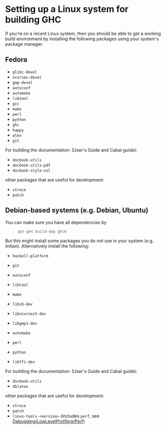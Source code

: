 


# Setting up a Linux system for building GHC



If you're on a recent Linux system, then you should be able to get a working build environment by installing the following packages using your system's package manager.


## Fedora


- `glibc-devel`
- `ncurses-devel`
- `gmp-devel`
- `autoconf`
- `automake`
- `libtool`
- `gcc`
- `make`
- `perl`
- `python`
- `ghc`
- `happy`
- `alex`
- `git`


For building the documentation: (User's Guide and Cabal guide):


- `docbook-utils`
- `docbook-utils-pdf`
- `docbook-style-xsl`


other packages that are useful for development:


- `strace`
- `patch`

## Debian-based systems (e.g. Debian, Ubuntu)



You can make sure you have all dependencies by


>
>
> `apt-get build-dep ghc6`
>
>


But this might install some packages you do not use in your system (e.g. lintian).  Alternatively install the following:


- `haskell-platform`
- `git`
- `autoconf`
- `libtool`
- `make`

- `libc6-dev`
- `libncurses5-dev`
- `libgmp3-dev`
- `automake`
- `perl`
- `python`
- `libffi-dev`


For building the documentation: (User's Guide and Cabal guide):


- `docbook-utils`
- `dblatex`


other packages that are useful for development:


- `strace`
- `patch`
- `linux-tools-<version>` (includes `perf`, see [Debugging/LowLevelProfiling/Perf](debugging/low-level-profiling/perf))
